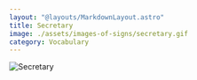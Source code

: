 ```yaml
---
layout: "@layouts/MarkdownLayout.astro"
title: Secretary
image: ./assets/images-of-signs/secretary.gif
category: Vocabulary
---
```


![Secretary](@signs/secretary.gif)
